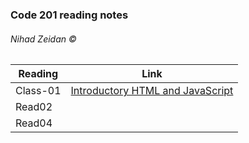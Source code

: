 ### Code 201 reading notes




###### Nihad Zeidan &copy; 



Reading | Link 
--------|-------
Class-01  | [Introductory HTML and JavaScript](class01.md)
Read02  |
Read04  |
